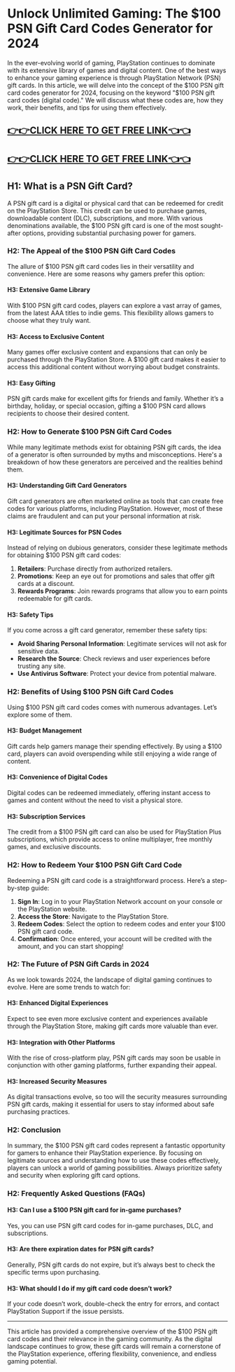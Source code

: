 # Unlock Unlimited Gaming: The $100 PSN Gift Card Codes Generator for 2024

In the ever-evolving world of gaming, PlayStation continues to dominate with its extensive library of games and digital content. One of the best ways to enhance your gaming experience is through PlayStation Network (PSN) gift cards. In this article, we will delve into the concept of the $100 PSN gift card codes generator for 2024, focusing on the keyword "$100 PSN gift card codes (digital code)." We will discuss what these codes are, how they work, their benefits, and tips for using them effectively.

[👉👉CLICK HERE TO GET FREE LINK👈👈](https://todaylink.site/freegiftcard/)
--
[👉👉CLICK HERE TO GET FREE LINK👈👈](https://todaylink.site/freegiftcard/)
--


## H1: What is a PSN Gift Card?

A PSN gift card is a digital or physical card that can be redeemed for credit on the PlayStation Store. This credit can be used to purchase games, downloadable content (DLC), subscriptions, and more. With various denominations available, the $100 PSN gift card is one of the most sought-after options, providing substantial purchasing power for gamers.

### H2: The Appeal of the $100 PSN Gift Card Codes

The allure of $100 PSN gift card codes lies in their versatility and convenience. Here are some reasons why gamers prefer this option:

#### H3: Extensive Game Library

With $100 PSN gift card codes, players can explore a vast array of games, from the latest AAA titles to indie gems. This flexibility allows gamers to choose what they truly want.

#### H3: Access to Exclusive Content

Many games offer exclusive content and expansions that can only be purchased through the PlayStation Store. A $100 gift card makes it easier to access this additional content without worrying about budget constraints.

#### H3: Easy Gifting

PSN gift cards make for excellent gifts for friends and family. Whether it’s a birthday, holiday, or special occasion, gifting a $100 PSN card allows recipients to choose their desired content.

### H2: How to Generate $100 PSN Gift Card Codes

While many legitimate methods exist for obtaining PSN gift cards, the idea of a generator is often surrounded by myths and misconceptions. Here's a breakdown of how these generators are perceived and the realities behind them.

#### H3: Understanding Gift Card Generators

Gift card generators are often marketed online as tools that can create free codes for various platforms, including PlayStation. However, most of these claims are fraudulent and can put your personal information at risk.

#### H3: Legitimate Sources for PSN Codes

Instead of relying on dubious generators, consider these legitimate methods for obtaining $100 PSN gift card codes:

1. **Retailers**: Purchase directly from authorized retailers.
2. **Promotions**: Keep an eye out for promotions and sales that offer gift cards at a discount.
3. **Rewards Programs**: Join rewards programs that allow you to earn points redeemable for gift cards.

#### H3: Safety Tips

If you come across a gift card generator, remember these safety tips:

- **Avoid Sharing Personal Information**: Legitimate services will not ask for sensitive data.
- **Research the Source**: Check reviews and user experiences before trusting any site.
- **Use Antivirus Software**: Protect your device from potential malware.

### H2: Benefits of Using $100 PSN Gift Card Codes

Using $100 PSN gift card codes comes with numerous advantages. Let’s explore some of them.

#### H3: Budget Management

Gift cards help gamers manage their spending effectively. By using a $100 card, players can avoid overspending while still enjoying a wide range of content.

#### H3: Convenience of Digital Codes

Digital codes can be redeemed immediately, offering instant access to games and content without the need to visit a physical store.

#### H3: Subscription Services

The credit from a $100 PSN gift card can also be used for PlayStation Plus subscriptions, which provide access to online multiplayer, free monthly games, and exclusive discounts.

### H2: How to Redeem Your $100 PSN Gift Card Code

Redeeming a PSN gift card code is a straightforward process. Here’s a step-by-step guide:

1. **Sign In**: Log in to your PlayStation Network account on your console or the PlayStation website.
2. **Access the Store**: Navigate to the PlayStation Store.
3. **Redeem Codes**: Select the option to redeem codes and enter your $100 PSN gift card code.
4. **Confirmation**: Once entered, your account will be credited with the amount, and you can start shopping!

### H2: The Future of PSN Gift Cards in 2024

As we look towards 2024, the landscape of digital gaming continues to evolve. Here are some trends to watch for:

#### H3: Enhanced Digital Experiences

Expect to see even more exclusive content and experiences available through the PlayStation Store, making gift cards more valuable than ever.

#### H3: Integration with Other Platforms

With the rise of cross-platform play, PSN gift cards may soon be usable in conjunction with other gaming platforms, further expanding their appeal.

#### H3: Increased Security Measures

As digital transactions evolve, so too will the security measures surrounding PSN gift cards, making it essential for users to stay informed about safe purchasing practices.

### H2: Conclusion

In summary, the $100 PSN gift card codes represent a fantastic opportunity for gamers to enhance their PlayStation experience. By focusing on legitimate sources and understanding how to use these codes effectively, players can unlock a world of gaming possibilities. Always prioritize safety and security when exploring gift card options.

### H2: Frequently Asked Questions (FAQs)

#### H3: Can I use a $100 PSN gift card for in-game purchases?

Yes, you can use PSN gift card codes for in-game purchases, DLC, and subscriptions.

#### H3: Are there expiration dates for PSN gift cards?

Generally, PSN gift cards do not expire, but it’s always best to check the specific terms upon purchasing.

#### H3: What should I do if my gift card code doesn’t work?

If your code doesn’t work, double-check the entry for errors, and contact PlayStation Support if the issue persists.

---

This article has provided a comprehensive overview of the $100 PSN gift card codes and their relevance in the gaming community. As the digital landscape continues to grow, these gift cards will remain a cornerstone of the PlayStation experience, offering flexibility, convenience, and endless gaming potential.
